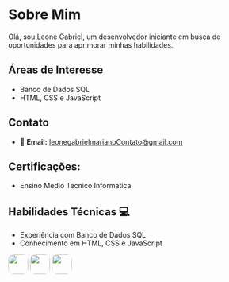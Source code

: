# Sobre Mim

Olá, sou Leone Gabriel, um desenvolvedor iniciante em busca de oportunidades para aprimorar minhas habilidades.

## Áreas de Interesse

- Banco de Dados SQL
- HTML, CSS e JavaScript

## Contato

- &#x1F4E7; **Email:** leonegabrielmarianoContato@gmail.com

## Certificações:
- Ensino Medio Tecnico Informatica

## Habilidades Técnicas 💻

- Experiência com Banco de Dados SQL
- Conhecimento em HTML, CSS e JavaScript

<img style="height: 40px; width: 40px; border-radius: 10px;" src="https://cdn-icons-png.flaticon.com/128/174/174854.png" alt=""> <img style="height: 40px; width: 40px; border-radius: 10px;" src="https://cdn-icons-png.flaticon.com/128/732/732190.png" alt="">
<img style="height: 40px; width: 40px; border-radius: 10px;" src="https://cdn-icons-png.flaticon.com/128/5968/5968292.png" alt="">





  


